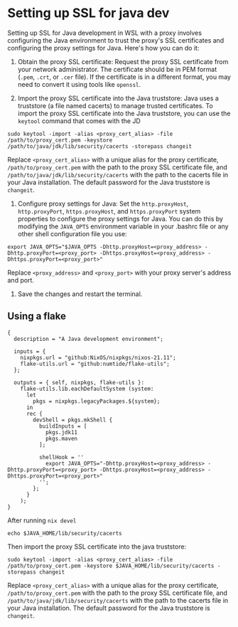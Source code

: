 # Setting up SSL for java dev

Setting up SSL for Java development in WSL with a proxy involves configuring the Java environment to trust the proxy's SSL certificates and configuring the proxy settings for Java. Here's how you can do it:

1. Obtain the proxy SSL certificate: Request the proxy SSL certificate from your network administrator. The certificate should be in PEM format (`.pem`, `.crt`, or `.cer` file). If the certificate is in a different format, you may need to convert it using tools like `openssl`.

2. Import the proxy SSL certificate into the Java truststore: Java uses a truststore (a file named cacerts) to manage trusted certificates. To import the proxy SSL certificate into the Java truststore, you can use the `keytool` command that comes with the JD

```
sudo keytool -import -alias <proxy_cert_alias> -file /path/to/proxy_cert.pem -keystore /path/to/java/jdk/lib/security/cacerts -storepass changeit
```

Replace `<proxy_cert_alias>` with a unique alias for the proxy certificate, `/path/to/proxy_cert.pem` with the path to the proxy SSL certificate file, and `/path/to/java/jdk/lib/security/cacerts` with the path to the cacerts file in your Java installation. The default password for the Java truststore is `changeit`.

1. Configure proxy settings for Java: Set the `http.proxyHost`, `http.proxyPort`, `https.proxyHost`, and `https.proxyPort` system properties to configure the proxy settings for Java. You can do this by modifying the `JAVA_OPTS` environment variable in your .bashrc file or any other shell configuration file you use:

```
export JAVA_OPTS="$JAVA_OPTS -Dhttp.proxyHost=<proxy_address> -Dhttp.proxyPort=<proxy_port> -Dhttps.proxyHost=<proxy_address> -Dhttps.proxyPort=<proxy_port>"
```

Replace `<proxy_address>` and `<proxy_port>` with your proxy server's address and port.

1. Save the changes and restart the terminal.

## Using a flake

```
{
  description = "A Java development environment";

  inputs = {
    nixpkgs.url = "github:NixOS/nixpkgs/nixos-21.11";
    flake-utils.url = "github:numtide/flake-utils";
  };

  outputs = { self, nixpkgs, flake-utils }:
    flake-utils.lib.eachDefaultSystem (system:
      let
        pkgs = nixpkgs.legacyPackages.${system};
      in
      rec {
        devShell = pkgs.mkShell {
          buildInputs = [
            pkgs.jdk11
            pkgs.maven
          ];
          
          shellHook = ''
            export JAVA_OPTS="-Dhttp.proxyHost=<proxy_address> -Dhttp.proxyPort=<proxy_port> -Dhttps.proxyHost=<proxy_address> -Dhttps.proxyPort=<proxy_port>"
          '';
        };
      }
    );
}
```

After running `nix devel`
```
echo $JAVA_HOME/lib/security/cacerts
```

Then import the proxy SSL certificate into the java truststore:

```
sudo keytool -import -alias <proxy_cert_alias> -file /path/to/proxy_cert.pem -keystore $JAVA_HOME/lib/security/cacerts -storepass changeit
```

Replace `<proxy_cert_alias>` with a unique alias for the proxy certificate, `/path/to/proxy_cert.pem` with the path to the proxy SSL certificate file, and `/path/to/java/jdk/lib/security/cacerts` with the path to the cacerts file in your Java installation. The default password for the Java truststore is `changeit`.
